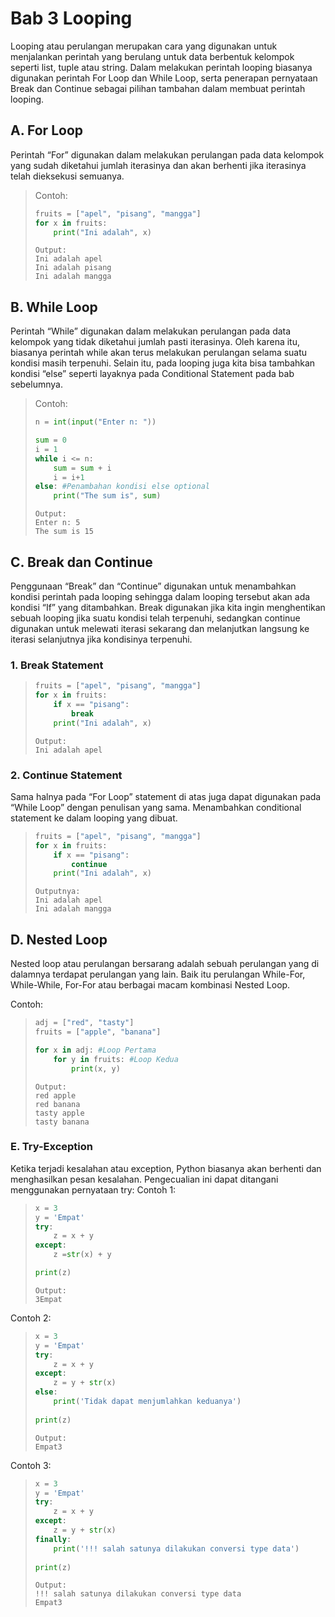 # Bab 3 Looping
Looping atau perulangan merupakan cara yang digunakan untuk menjalankan perintah yang berulang untuk data berbentuk kelompok seperti list, tuple atau string. Dalam melakukan perintah looping biasanya digunakan perintah For Loop dan While Loop, serta penerapan pernyataan Break dan Continue sebagai pilihan tambahan dalam membuat perintah looping.

## A. For Loop

Perintah “For” digunakan dalam melakukan perulangan pada data kelompok yang sudah diketahui jumlah iterasinya dan akan berhenti jika iterasinya telah dieksekusi semuanya.

>Contoh:
> ```python
> fruits = ["apel", "pisang", "mangga"]
> for x in fruits:
>     print("Ini adalah", x)
> ```
> 
> ```text
> Output:
> Ini adalah apel
> Ini adalah pisang
> Ini adalah mangga

## B. While Loop
Perintah “While” digunakan dalam melakukan perulangan pada data kelompok yang tidak diketahui jumlah pasti iterasinya. Oleh karena itu, biasanya perintah while akan terus melakukan perulangan selama suatu kondisi masih terpenuhi. Selain itu, pada looping juga kita bisa tambahkan kondisi “else” seperti layaknya pada Conditional Statement pada bab sebelumnya.

> Contoh:
> ```python
> n = int(input("Enter n: "))
>
> sum = 0 
> i = 1
> while i <= n:
>     sum = sum + i
>     i = i+1
> else: #Penambahan kondisi else optional
>     print("The sum is", sum)
> ```
>
> ```text
> Output:
> Enter n: 5
> The sum is 15
> ```

## C. Break dan Continue
Penggunaan “Break” dan “Continue” digunakan untuk menambahkan kondisi perintah pada looping sehingga dalam looping tersebut akan ada kondisi “If” yang ditambahkan. Break digunakan jika kita ingin menghentikan sebuah looping jika suatu kondisi telah terpenuhi, sedangkan continue digunakan untuk melewati iterasi sekarang dan melanjutkan langsung ke iterasi selanjutnya jika kondisinya terpenuhi.
### 1. Break Statement
> ```python
> fruits = ["apel", "pisang", "mangga"]
> for x in fruits:
>     if x == "pisang":
>         break
>     print("Ini adalah", x)
> ```
>
> ```text
> Output:
> Ini adalah apel
> ```

### 2. Continue Statement
Sama halnya pada “For Loop” statement di atas juga dapat digunakan pada “While Loop” dengan penulisan yang sama. Menambahkan conditional statement ke dalam looping yang dibuat.

> ```python
> fruits = ["apel", "pisang", "mangga"]
> for x in fruits:
>     if x == "pisang":
>         continue
>     print("Ini adalah", x)
> ```
>
> ```text
> Outputnya:
> Ini adalah apel
> Ini adalah mangga
> ```

## D. Nested Loop

Nested loop atau perulangan bersarang adalah sebuah perulangan yang di dalamnya terdapat perulangan yang lain. Baik itu perulangan While-For, While-While, For-For atau berbagai macam kombinasi Nested Loop.

Contoh:

> ```python
> adj = ["red", "tasty"]
> fruits = ["apple", "banana"]
>
> for x in adj: #Loop Pertama
>     for y in fruits: #Loop Kedua
>         print(x, y)
>```
>
>```text
> Output:
> red apple
> red banana
> tasty apple
> tasty banana
>```

### E. Try-Exception

Ketika terjadi kesalahan atau exception, Python biasanya akan berhenti dan menghasilkan pesan kesalahan. Pengecualian ini dapat ditangani menggunakan pernyataan try:
Contoh 1:

> ```python
> x = 3
> y = 'Empat'
> try:
>     z = x + y 
> except:
>     z =str(x) + y
>
> print(z)
> ```
>
> ```text
> Output:
> 3Empat
> ```

Contoh 2:

> ```python
> x = 3
> y = 'Empat'
> try:
>     z = x + y 
> except:
>     z = y + str(x)
> else:
>     print('Tidak dapat menjumlahkan keduanya')
>     
> print(z)
> ```
>
> ```text
> Output:
> Empat3
> ```

Contoh 3:

> ```python
> x = 3
> y = 'Empat'
> try:
>     z = x + y 
> except:
>     z = y + str(x)
> finally:
>     print('!!! salah satunya dilakukan conversi type data')
>     
> print(z)
> ```
>
> ```Text
> Output:
> !!! salah satunya dilakukan conversi type data
> Empat3
> ```
